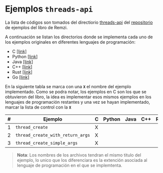# Ejemplos `threads-api`

La lista de códigos son tomados del directiorio [threads-api](https://github.com/remzi-arpacidusseau/ostep-code/tree/master/threads-api) del [repositorio](https://github.com/remzi-arpacidusseau/ostep-code/tree/master) de ejemplos del libro de Remzi.

A continuación se listan los directorios donde se implementa cada uno de los ejemplos originales en diferentes lenguajes de programación:
* C [[link]](./c/)
* Python [[link]](./python/)
* Java [[link]](./java/)
* C++ [[link]](./go/)
* Rust [[link]](./rust/)
* Go [[link]](./go/)

En la siguiente tabla se marca con una **`X`** el nombre del ejemplo implementado. Como se podra notar, los ejemplos en C son los que se obtuvieron del libro, la idea es implementar esos mismos ejemplos en los lenguajes de programación restantes y una vez se hayan implementado, marcar la lista de control con la **`X`**

|#|Ejemplo|C|Python|Java|C++|Rust|Go|
|---|---|---|---|---|---|---|---|
|1|`thread_create`|X||||||
|2|`thread_create_with_return_args`|X||||||
|3|`thread_create_simple_args`|X||||||

> **Nota**: Los nombres de los archivos tendran el mismo titulo del ejemplo, lo unico que los diferenciara es la extención asociada al lenguaje de programación en el que se implemtenta.